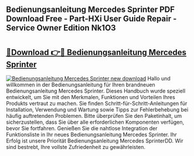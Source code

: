 ## Bedienungsanleitung Mercedes Sprinter PDF Download Free - Part-HXi User Guide Repair - Service Owner Edition Nk1O3

# <h2><a href="http://df41w20.blite.top/?on=Bedienungsanleitung+Mercedes+Sprinter">🔗Download 👉🔴 Bedienungsanleitung Mercedes Sprinter</a></h2>

[![Bedienungsanleitung Mercedes Sprinter new download](https://i.imgur.com/lujVjoI.png)](http://df41w20.blite.top/?on=Bedienungsanleitung+Mercedes+Sprinter)
Hallo und willkommen in der Bedienungsanleitung für Ihren brandneuen Bedienungsanleitung Mercedes Sprinter. Dieses Handbuch wurde speziell entwickelt, um Sie mit den Merkmalen, Funktionen und Vorteilen Ihres Produkts vertraut zu machen. Sie finden Schritt-für-Schritt-Anleitungen für Installation, Verwendung und Wartung sowie Tipps zur Fehlerbehebung bei häufig auftretenden Problemen. Bitte überprüfen Sie den Paketinhalt, um sicherzustellen, dass Sie über alle erforderlichen Komponenten verfügen, bevor Sie fortfahren. Genießen Sie die nahtlose Integration der Funktionsliste in Ihr neues Bedienungsanleitung Mercedes Sprinter. Ihr Erfolg ist unsere Priorität Bedienungsanleitung Mercedes SprinterDD. Wir sind bestrebt, Ihre vollste Zufriedenheit zu gewährleisten.

